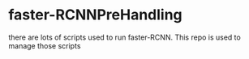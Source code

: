 # faster-RCNNPreHandling
there are lots of scripts used to run faster-RCNN.
This repo is used to manage those scripts
